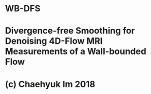 # WB-DFS
# Divergence-free Smoothing for Denoising 4D-Flow MRI Measurements of a Wall-bounded Flow
#
# (c) Chaehyuk Im 2018
